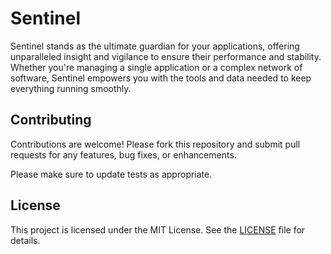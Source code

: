# Sentinel

Sentinel stands as the ultimate guardian for your applications, offering unparalleled insight and vigilance to ensure their performance and stability. Whether you're managing a single application or a complex network of software, Sentinel empowers you with the tools and data needed to keep everything running smoothly.

## Contributing

Contributions are welcome! Please fork this repository and submit pull requests for any features, bug fixes, or enhancements.

Please make sure to update tests as appropriate.

## License

This project is licensed under the MIT License. See the [LICENSE](https://choosealicense.com/licenses/mit/) file for details.